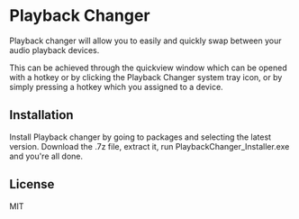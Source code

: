 # Playback Changer
Playback changer will allow you to easily and quickly swap between your audio playback devices.

This can be achieved through the quickview window which can be opened with a hotkey or by clicking the Playback Changer system tray icon, or by simply pressing a hotkey which you assigned to a device.

## Installation
Install Playback changer by going to packages and selecting the latest version. Download the .7z file, extract it, run PlaybackChanger_Installer.exe and you're all done.

License
----
MIT
